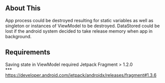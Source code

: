 <!-- ABOUT THiS-->
## About This
App process could be destroyed resulting for static variables as well as singleton or instances of ViewModel to be destroyed.
DataStored could be lost if the android system decided to take release memory when app in background.  

## Requirements  
Saving state in ViewModel required Jetpack Fragment > 1.2.0  
*** https://developer.android.com/jetpack/androidx/releases/fragment#1.3.6  
